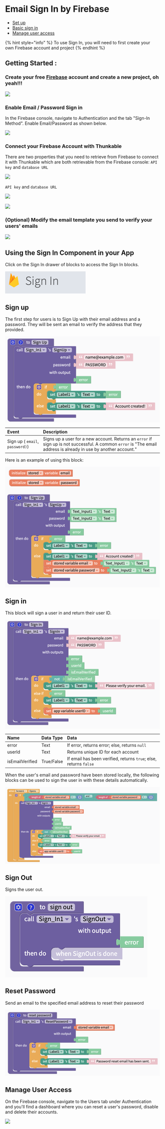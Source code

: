 # Email Sign In by Firebase

* [Set up](sign-in-1.md#set-up)
* [Basic sign in](sign-in-1.md#basic-sign-in-)
* [Manage user access](sign-in-1.md#managing-user-access)

{% hint style="info" %}
To use Sign In, you will need to first create your own Firebase account and project
{% endhint %}

## Getting Started :

### Create your free [Firebase](https://firebase.google.com/) account and create a new project, oh yeah!!!

![](.gitbook/assets/thunkable-documentation-exhibits-70%20%281%29.png)

### Enable Email / Password Sign in

In the Firebase console, navigate to Authentication and the tab "Sign-In Method". Enable Email/Password as shown below.

![](.gitbook/assets/firebase-fig-4%20%281%29.png)

### Connect your Firebase Account with Thunkable

There are two properties that you need to retrieve from Firebase to connect it with Thunkable which are both retrievable from the Firebase console: `API key` and `database URL`

![](.gitbook/assets/thunkable-documentation-exhibits-67.png)

`API key` and `database URL`

![](.gitbook/assets/thunkable-documentation-exhibits-68%20%281%29.png)

![](.gitbook/assets/thunkable-documentation-exhibits-69.png)

### \(Optional\) Modify the email template you send to verify your users' emails

![](.gitbook/assets/firebase-fig-5.png)

## Using the Sign In Component in your App

Click on the Sign In drawer of blocks to access the Sign In blocks.

![](.gitbook/assets/sign-in%20%281%29.png)

## Sign up

The first step for users is to Sign Up with their email address and a password. They will be sent an email to verify the address that they provided. 

![](.gitbook/assets/screen-shot-2021-04-19-at-11.53.48-am.png)

| Event | Description |
| :--- | :--- |
| Sign up \( `email`, `password)`\) | Signs up a user for a new account. Returns an `error` if sign up is not successful. A common `error` is "The email address is already in use by another account." |

Here is an example of using this block:

![](.gitbook/assets/screen-shot-2021-04-19-at-11.55.16-am.png)

## Sign in

This block will sign a user in and return their user ID.

![](.gitbook/assets/screen-shot-2021-04-19-at-11.57.04-am.png)

| Name | Data Type | Data |
| :--- | :--- | :--- |
| error | Text | If error, returns error; else, returns `null` |
| userId | Text | Returns unique ID for each account |
| isEmailVerified | True/False | If email has been verified, returns `true`; else, returns `false` |

When the user's email and password have been stored locally, the following blocks can be used to sign the user in with these details automatically.

![](.gitbook/assets/screen-shot-2021-04-19-at-12.01.03-pm.png)

## Sign Out

Signs the user out.

![](.gitbook/assets/screen-shot-2021-04-19-at-12.01.33-pm.png)

## Reset Password

Send an email to the specified email address to reset their password

![](.gitbook/assets/screen-shot-2021-04-19-at-12.02.37-pm.png)

## Manage User Access

On the Firebase console, navigate to the Users tab under Authentication and you'll find a dashboard where you can reset a user's password, disable and delete their accounts.

![](.gitbook/assets/firebase-fig-1.png)

